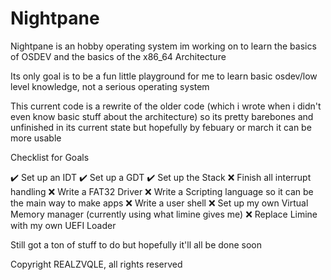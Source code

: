 # Nightpane

Nightpane is an hobby operating system im working on to learn the basics of OSDEV and the basics of the x86_64 Architecture


Its only goal is to be a fun little playground for me to learn basic osdev/low level knowledge, not a serious operating system


This current code is a rewrite of the older code (which i wrote when i didn't even know basic stuff about the architecture) so its pretty barebones and unfinished in its current state but hopefully by febuary or march it can be more usable



Checklist for Goals

✔️ Set up an IDT 
✔️ Set up a GDT
✔️ Set up the Stack
❌ Finish all interrupt handling
❌ Write a FAT32 Driver
❌ Write a Scripting language so it can be the main way to make apps
❌ Write a user shell
❌ Set up my own Virtual Memory manager (currently using what limine gives me)
❌ Replace Limine with my own UEFI Loader


Still got a ton of stuff to do but hopefully it'll all be done soon


Copyright REALZVQLE, all rights reserved